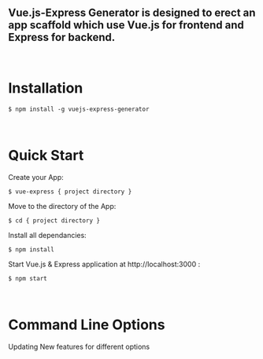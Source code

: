 ## Vue.js-Express Generator is designed to erect an app scaffold which use Vue.js for frontend and Express for backend.

<br/>

# Installation
```
$ npm install -g vuejs-express-generator
```

<br/>

# Quick Start
Create your App:
```
$ vue-express { project directory }
```

Move to the directory of the App:
```
$ cd { project directory }
```

Install all dependancies:
```
$ npm install
```

Start Vue.js & Express application at http://localhost:3000 :
```
$ npm start
```

<br/>

# Command Line Options
Updating New features for different options
